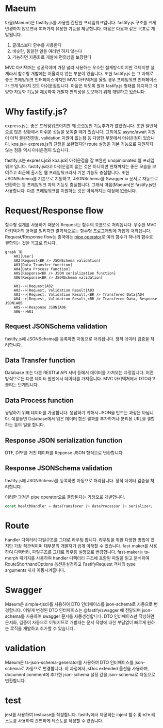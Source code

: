 # Maeum
마음(Maeum)은 fastify.js를 사용한 간단한 프레임워크입니다. fastify.js 구조를 크게 변경하지 않으면서 여러가지 유용한 기능을 제공합니다. 마음은 다음과 같은 목표로 개발됩니다.

1. 클래스보다 함수를 사용한다
1. 비슷한, 동일한 일을 여러번 하지 않는다
1. 가능하면 자동화로 개발에 편의성을 보장한다

MVC 아키텍처는 성공적이며 가장 널리 사용하는 우수한 설계방식이지만 객체지향 설계라서 함수형 개발에는 어울리지 않는 부분이 있습니다. 또한 fastify.js 는 그 자체로 좋은 프레임워크 인터페이스이지만 MVC 아키텍처를 올릴 경우 프레임워크 인터페이스가 크게 달라지 것도 아쉬운점입니다. 마음은 되도록 원래 fastify.js 형태를 유지하고 다양한 자동화 기능을 제공하여 개발자 편의성을 도모하기 위해 개발하고 있습니다.

# Why fastify.js?
express.js는 좋은 프레임워크이지만 꽤 오랫동안 기능추가가 없었습니다. 또한 일반적으로 많은 상황에서 아쉬운 성능을 보여줄 때가 있습니다. 그외에도 async/await 지원이 아직 불완전한점, validation 지원이 없는점 등 다양한 부분에서 아쉬운점이 있습니다. koa.js는 express.js의 단점을 보완했지만 route 설정을 기본 기능으로 지원하지 않는 점등 역시 아쉬운점이 있습니다.

fastify.js는 express.js와 koa.js의 아쉬운점을 잘 보완한 unopinionated 웹 프레임워크 입니다. fastify.js라고 아쉬운점이 없는 것은 아니지만 현재까지는 좋은 모습을 보여주고 최근에 출시된 웹 프레임워크라서 기본 기능도 충실합니다. 또한 JSONSchema를 기본으로 지원하고, JSONSchema를 Swagger.io 문서로 자동으로 변환하는 등 프레임워크 자체 기능도 충실합니다. 그래서 마음(Maeum)은 fastify.js만 사용합니다. 다른 프레임워크를 지원하는 것은 아직까지는 예정에 없습니다.

# Request/Response flow
함수형 설계를 사용하기 때문에 Request는 함수의 흐름으로 처리됩니다. 우수한 MVC 아키텍처의 용어를 빌리지만 결과적으로는 함수형 프로그래밍에 가깝게 처리됩니다. Request/Response flow는 종국에는 [pipe operator](https://github.com/tc39/proposal-pipeline-operator)로 여러 함수가 하나의 함수로 결합되는 것을 목표로 합니다.

```mermaid
graph TD
    A01[User]
    A02[Request<BR /> JSONSchema validation]
    A03[Data Transfer function]
    A04[Data Process function]
    A05[Response<BR /> JSON serialization function]
    A06[Response<BR /> JSONSchema validation]

    A01-->|Request|A02
    A02-->|Request, Validation Result|A03
    A03-->|Request, Validation Result,<BR /> Transfered Data|A04
    A04-->|Request, Validation Result,<BR /> Transfered Data, Response JSON|A05
    A05-->|Response JSON|A06
    A06-->A01
```
## Request JSONSchema validation
fastify.js에 JSONSchema를 등록하면 자동으로 처리됩니다. 정적 데이터 검증을 처리합니다.

## Data Transfer function
Database 또는 다른 RESTful API 서버 등에서 데이터를 가져오는 과정입니다. 어떤 방식으로든 다른 데이터 원천에서 데이터를 가져옵니다. MVC 아키텍처에서 DTO라고 불리는 단계입니다.

## Data Process function
응답하기 위해 데이터를 가공합니다. 응답하기 위해서 JSON을 만드는 과정은 아닙니다. 예를들면 Database에서 읽은 데이터 합산 결과를 추가하거나 분리된 URL을 결합하는 등의 일을 합니다.

## Response JSON serialization function
DTF, DPF를 거친 데이터를 Reponse JSON 형식으로 변환합니다.

## Response JSONSchema validation
fastify.js에 JSONSchema를 등록하면 자동으로 처리됩니다. 정적 데이터 검증을 처리합니다.

이러한 과정은 pipe operator으로 결합된다는 가정으로 개발합니다.

```ts
const healthHandler = dataTransferer |> dataProcessor |> serializer;
```

# Route
handler 디렉터리 파일구조를 그대로 라우팅 합니다. 라우팅을 위한 다양한 방법이 있지만 가장 직관적이며 대부분의 개발자가 쉽게 이해할 수 있습니다. fast-maker를 사용하여 디렉터리, 파일구조를 그대로 라우팅 설정으로 변경합니다. fast-maker는 ts-morph 패키지를 사용하여 handler 디렉터리 구조에 포함된 파일을 읽고 분석하여 RouteShorthandOptions 옵션을설정하고 FastifyRequest 객체의 type arguments 까지 이동시켜줍니다.

# Swagger
Maeum은 simple-tjscli를 사용하여 DTO 인터페이스를 json-schema로 자동으로 변경합니다. 이렇게 변경된 DTO 인터페이스는 @fastify/swagger 에 전달되며 json-schema를 사용하여 swagger 문서를 자동생성합니다. DTO 인터페이스만 작성하면 문서화, 검증이 자동으로 이뤄지므로 개발자는 문서 작성에 대한 부담없이 빠르게 원하는 로직을 개발하고 추가할 수 있습니다.

# validation
Maeum은 ts-json-schema-generator를 사용하여 DTO 인터페이스를 json-schema로 자동으로 변경합니다. 이 과정에서 jsDoc extended 옵션을 사용하며, document comment에 추가한 json-schema 설정 값을 json-schema로 자동으로 변환합니다.

# test
jest를 사용하여 testcase를 작성합니다. fastify에서 제공하는 inject 함수 및 e2e 테스트를 사용하여 간편하게 테스트를 작성할 수 있습니다.
